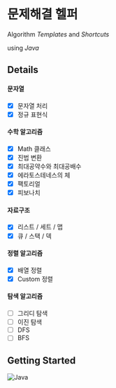 # 문제해결 헬퍼
Algorithm *Templates* and *Shortcuts*

using *Java*

## Details
#### 문자열
- [x] 문자열 처리
- [x] 정규 표현식

#### 수학 알고리즘
- [x] Math 클래스
- [x] 진법 변환
- [x] 최대공약수와 최대공배수
- [x] 에라토스테네스의 체
- [x] 팩토리얼
- [x] 피보나치

#### 자료구조
- [x] 리스트 / 세트 / 맵
- [x] 큐 / 스택 / 덱

#### 정렬 알고리즘
- [x] 배열 정렬
- [x] Custom 정렬

#### 탐색 알고리즘
- [ ] 그리디 탐색
- [ ] 이진 탐색
- [ ] DFS
- [ ] BFS

## Getting Started
![Java](https://img.shields.io/badge/java-%23ED8B00.svg?style=for-the-badge&logo=openjdk&logoColor=white)
